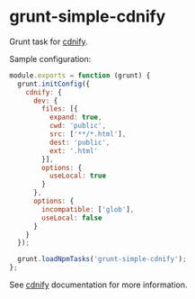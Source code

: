 # grunt-simple-cdnify

Grunt task for [cdnify](https://github.com/claudetech/node-cdnify).

Sample configuration:

```javascript
module.exports = function (grunt) {
  grunt.initConfig({
    cdnify: {
      dev: {
        files: [{
          expand: true,
          cwd: 'public',
          src: ['**/*.html'],
          dest: 'public',
          ext: '.html'
        }],
        options: {
          useLocal: true
        }
      },
      options: {
        incompatible: ['glob'],
        useLocal: false
      }
    }
  });

  grunt.loadNpmTasks('grunt-simple-cdnify');
};
```

See [cdnify](https://github.com/claudetech/node-cdnify) documentation for more information.
